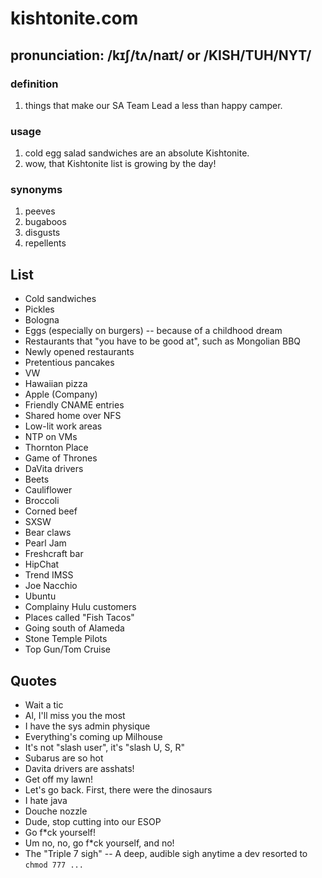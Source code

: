 # kishtonite.com

## pronunciation: /kɪʃ/tʌ/naɪt/ or /KISH/TUH/NYT/

### definition
 1. things that make our SA Team Lead a less than happy camper.

### usage
 1. cold egg salad sandwiches are an absolute Kishtonite.
 2. wow, that Kishtonite list is growing by the day!

### synonyms
 1. peeves
 2. bugaboos
 3. disgusts
 4. repellents

## List
* Cold sandwiches
* Pickles
* Bologna
* Eggs (especially on burgers) -- because of a childhood dream
* Restaurants that "you have to be good at", such as Mongolian BBQ
* Newly opened restaurants
* Pretentious pancakes
* VW
* Hawaiian pizza
* Apple (Company)
* Friendly CNAME entries
* Shared home over NFS
* Low-lit work areas
* NTP on VMs
* Thornton Place
* Game of Thrones
* DaVita drivers
* Beets
* Cauliflower
* Broccoli
* Corned beef
* SXSW
* Bear claws
* Pearl Jam
* Freshcraft bar
* HipChat
* Trend IMSS
* Joe Nacchio
* Ubuntu
* Complainy Hulu customers
* Places called "Fish Tacos"
* Going south of Alameda
* Stone Temple Pilots
* Top Gun/Tom Cruise

## Quotes
* Wait a tic
* Al, I'll miss you the most
* I have the sys admin physique
* Everything's coming up Milhouse
* It's not "slash user", it's "slash U, S, R"
* Subarus are so hot
* Davita drivers are asshats!
* Get off my lawn!
* Let's go back. First, there were the dinosaurs
* I hate java
* Douche nozzle
* Dude, stop cutting into our ESOP
* Go f\*ck yourself!
* Um no, no, go f\*ck yourself, and no!
* The "Triple 7 sigh" -- A deep, audible sigh anytime a dev resorted to `chmod 777 ...`
